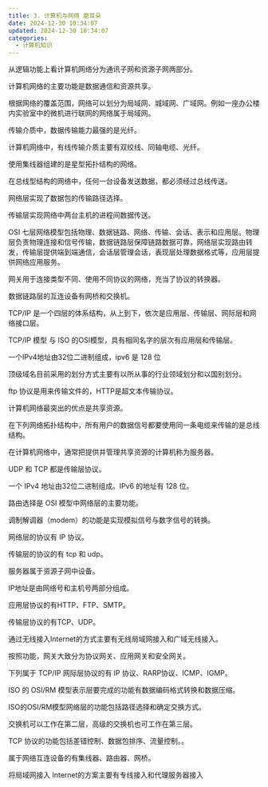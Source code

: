 ```yaml
---
title: 3. 计算机与网络 磨耳朵
date: 2024-12-30 10:34:07
updated: 2024-12-30 10:34:07
categories:
  - 计算机知识
---
```


从逻辑功能上看计算机网络分为通讯子网和资源子网两部分。

计算机网络的主要功能是数据通信和资源共享。

根据网络的覆盖范围，网络可以划分为局域网、城域网、广域网。例如一座办公楼内实验室中的微机进行联网的网络属于局域网。

传输介质中，数据传输能力最强的是光纤。

计算机网络中，有线传输介质主要有双绞线、同轴电缆、光纤。<!-- more -->

使用集线器组建的是星型拓扑结构的网络。

在总线型结构的网络中，任何一台设备发送数据，都必须经过总线传送。

网络层实现了数据包的传输路径选择。

传输层实现网络中两台主机的进程间数据传送。

OSI 七层网络模型包括物理、数据链路、网络、传输、会话、表示和应用层。物理层负责物理连接和信号传输，数据链路层保障链路数据可靠，网络层实现路由转发，传输层提供端到端通信，会话层管理会话，表现层处理数据格式等，应用层提供网络应用服务。

网关用于连接类型不同、使用不同协议的网络，充当了协议的转换器。

数据链路层的互连设备有网桥和交换机。

TCP/IP 是一个四层的体系结构，从上到下，依次是应用层、传输层、网际层和网络接口层。

TCP/IP 模型 与 ISO 的OSI模型，具有相同名字的层次有应用层和传输层。

一个IPv4地址由32位二进制组成，ipv6 是 128 位

顶级域名目前采用的划分方式主要有以所从事的行业领域划分和以国别划分。

ftp 协议是用来传输文件的，HTTP是超文本传输协议。

计算机网络最突出的优点是共享资源。

在下列网络拓扑结构中，所有用户的数据信号都要使用同一条电缆来传输的是总线结构。

在计算机网络中，通常把提供并管理共享资源的计算机称为服务器。

UDP 和 TCP 都是传输层协议。

一个 IPv4 地址由32位二进制组成。IPv6 的地址有 128 位。

路由选择是 OSI 模型中网络层的主要功能。

调制解调器（modem）的功能是实现模拟信号与数字信号的转换。

网络层的协议有 IP 协议。

传输层的协议的有 tcp 和 udp。

服务器属于资源子网中设备。

IP地址是由网络号和主机号两部分组成。

应用层协议的有HTTP、FTP、SMTP。

传输层协议的有TCP、UDP。

通过无线接入Internet的方式主要有无线局域网接入和广域无线接入。

按照功能，网关大致分为协议网关、应用网关和安全网关。

下列属于 TCP/IP 网际层协议的有 IP 协议、RARP协议、ICMP、IGMP。

ISO 的 OSI/RM 模型表示层要完成的功能有数据编码格式转换和数据压缩。

ISO的OSI/RM模型网络层的功能包括路径选择和确定交换方式。

交换机可以工作在第二层，高级的交换机也可工作在第三层。

TCP 协议的功能包括差错控制、数据包排序、流量控制。。

属于网络互连设备的有集线器、路由器、网桥。

将局域网接入 Internet的方案主要有专线接入和代理服务器接入
